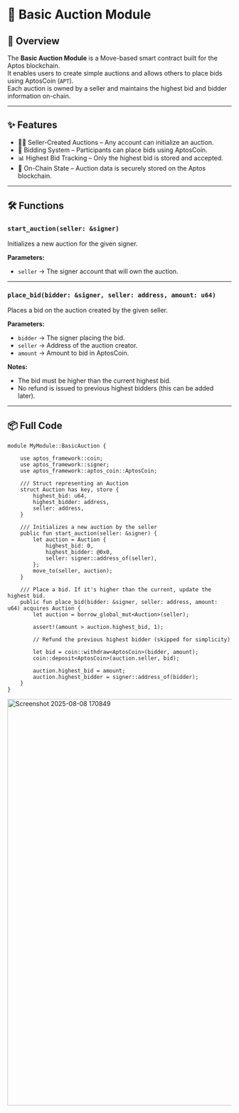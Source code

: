 # 🛒 Basic Auction Module

## 📌 Overview  
The **Basic Auction Module** is a Move-based smart contract built for the Aptos blockchain.  
It enables users to create simple auctions and allows others to place bids using AptosCoin (`APT`).  
Each auction is owned by a seller and maintains the highest bid and bidder information on-chain.

---

## ✨ Features

- 🧑‍💼 Seller-Created Auctions – Any account can initialize an auction.
- 💸 Bidding System – Participants can place bids using AptosCoin.
- 📊 Highest Bid Tracking – Only the highest bid is stored and accepted.
- 🔐 On-Chain State – Auction data is securely stored on the Aptos blockchain.

---

## 🛠 Functions

### `start_auction(seller: &signer)`  
Initializes a new auction for the given signer.  

**Parameters:**
- `seller` → The signer account that will own the auction.

---

### `place_bid(bidder: &signer, seller: address, amount: u64)`  
Places a bid on the auction created by the given seller.  

**Parameters:**
- `bidder` → The signer placing the bid.  
- `seller` → Address of the auction creator.  
- `amount` → Amount to bid in AptosCoin.

**Notes:**
- The bid must be higher than the current highest bid.
- No refund is issued to previous highest bidders (this can be added later).

---

## 📦 Full Code

```move
module MyModule::BasicAuction {

    use aptos_framework::coin;
    use aptos_framework::signer;
    use aptos_framework::aptos_coin::AptosCoin;

    /// Struct representing an Auction
    struct Auction has key, store {
        highest_bid: u64,
        highest_bidder: address,
        seller: address,
    }

    /// Initializes a new auction by the seller
    public fun start_auction(seller: &signer) {
        let auction = Auction {
            highest_bid: 0,
            highest_bidder: @0x0,
            seller: signer::address_of(seller),
        };
        move_to(seller, auction);
    }

    /// Place a bid. If it's higher than the current, update the highest bid.
    public fun place_bid(bidder: &signer, seller: address, amount: u64) acquires Auction {
        let auction = borrow_global_mut<Auction>(seller);

        assert!(amount > auction.highest_bid, 1);

        // Refund the previous highest bidder (skipped for simplicity)

        let bid = coin::withdraw<AptosCoin>(bidder, amount);
        coin::deposit<AptosCoin>(auction.seller, bid);

        auction.highest_bid = amount;
        auction.highest_bidder = signer::address_of(bidder);
    }
}
```
<img width="1899" height="911" alt="Screenshot 2025-08-08 170849" src="https://github.com/user-attachments/assets/9ab038ff-d97b-4c8d-959b-158e34dd6340" />
